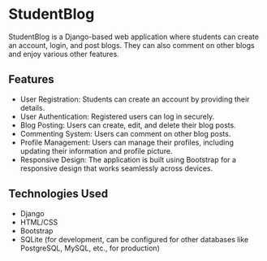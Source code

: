 # StudentBlog

StudentBlog is a Django-based web application where students can create an account, login, and post blogs. They can also comment on other blogs and enjoy various other features.

## Features

- User Registration: Students can create an account by providing their details.
- User Authentication: Registered users can log in securely.
- Blog Posting: Users can create, edit, and delete their blog posts.
- Commenting System: Users can comment on other blog posts.
- Profile Management: Users can manage their profiles, including updating their information and profile picture.
- Responsive Design: The application is built using Bootstrap for a responsive design that works seamlessly across devices.

## Technologies Used

- Django
- HTML/CSS
- Bootstrap
- SQLite (for development, can be configured for other databases like PostgreSQL, MySQL, etc., for production)


